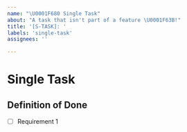 ```yaml
---
name: "\U0001F680 Single Task"
about: "A task that isn't part of a feature \U0001F63B!"
title: '[S-TASK]: '
labels: 'single-task'
assignees: ''

---
```


# Single Task
<!-- A clear description of the task -->

## Definition of Done
<!-- What is needed to complete the task -->
- [ ] Requirement 1
